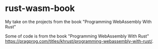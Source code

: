 # rust-wasm-book
My take on the projects from the book "Programming WebAssembly With Rust"

Some of code is from the book "Programming WebAssembly With Rust" https://pragprog.com/titles/khrust/programming-webassembly-with-rust/.
